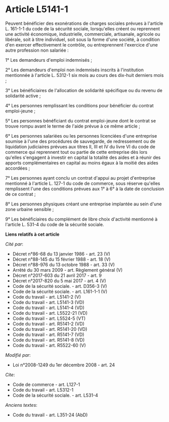 # Article L5141-1

Peuvent bénéficier des exonérations de charges sociales prévues à l'article L. 161-1-1 du code de la sécurité sociale,
lorsqu'elles créent ou reprennent une activité économique, industrielle, commerciale, artisanale, agricole ou libérale, soit
à titre individuel, soit sous la forme d'une société, à condition d'en exercer effectivement le contrôle, ou entreprennent
l'exercice d'une autre profession non salariée : 

1° Les demandeurs d'emploi indemnisés ; 

2° Les demandeurs d'emploi non indemnisés inscrits à l'institution mentionnée à l'article L. 5312-1 six mois au cours des
dix-huit derniers mois ; 

3° Les bénéficiaires de l'allocation de solidarité spécifique ou du revenu de solidarité active ; 

4° Les personnes remplissant les conditions pour bénéficier du contrat emploi-jeune ; 

5° Les personnes bénéficiant du contrat emploi-jeune dont le contrat se trouve rompu avant le terme de l'aide prévue à ce
même article ; 

6° Les personnes salariées ou les personnes licenciées d'une entreprise soumise à l'une des procédures de sauvegarde, de
redressement ou de liquidation judiciaires prévues aux titres II, III et IV du livre VI du code de commerce qui reprennent
tout ou partie de cette entreprise dès lors qu'elles s'engagent à investir en capital la totalité des aides et à réunir des
apports complémentaires en capital au moins égaux à la moitié des aides accordées ; 

7° Les personnes ayant conclu un contrat d'appui au projet d'entreprise mentionné à l'article L. 127-1 du code de commerce,
sous réserve qu'elles remplissent l'une des conditions prévues aux 1° à 6° à la date de conclusion de ce contrat ; 

8° Les personnes physiques créant une entreprise implantée au sein d'une zone urbaine sensible ; 

9° Les bénéficiaires du complément de libre choix d'activité mentionné à l'article L. 531-4 du code de la sécurité sociale.

**Liens relatifs à cet article**

_Cité par_:

  - Décret n°86-68 du 13 janvier 1986 - art. 23 (V)
  - Décret n°88-145 du 15 février 1988 - art. 18 (V)
  - Décret n°88-976 du 13 octobre 1988 - art. 33 (V)
  - Arrêté du 30 mars 2009 - art. Règlement général (V)
  - Décret n°2017-603 du 21 avril 2017 - art. 9
  - Décret n°2017-820 du 5 mai 2017 - art. 4 (V)
  - Code de la sécurité sociale. - art. D356-3 (V)
  - Code de la sécurité sociale. - art. L161-1-1 (V)
  - Code du travail - art. L5141-2 (V)
  - Code du travail - art. L5141-3 (VD)
  - Code du travail - art. L5141-4 (VD)
  - Code du travail - art. L5522-21 (VD)
  - Code du travail - art. L5524-5 (VT)
  - Code du travail - art. R5141-2 (VD)
  - Code du travail - art. R5141-20 (VD)
  - Code du travail - art. R5141-7 (VD)
  - Code du travail - art. R5141-8 (VD)
  - Code du travail - art. R5522-60 (V)

_Modifié par_:

  - Loi n°2008-1249 du 1er décembre 2008 - art. 24

_Cite_:

  - Code de commerce - art. L127-1
  - Code du travail - art. L5312-1
  - Code de la sécurité sociale. - art. L531-4

_Anciens textes_:

  - Code du travail - art. L351-24 (AbD)

